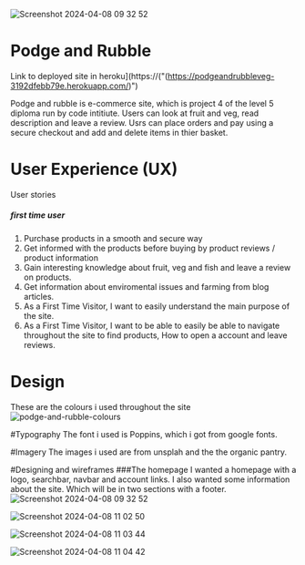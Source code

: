 ![Screenshot 2024-04-08 09 32 52](https://github.com/struk49/podgethecat/assets/115653854/30594d5e-3973-4ce1-93ce-9826beffc765)

# Podge and Rubble
Link to deployed site in heroku](https://("(https://podgeandrubbleveg-3192dfebb79e.herokuapp.com/)")

Podge and rubble is e-commerce site, which is project 4 of the level 5 diploma run by code intitiute. 
Users can look at fruit and veg, read description and leave a review. Usrs can place orders and pay using a secure checkout and add and delete items in thier basket. 

# User Experience (UX)

User stories
##### first time user
1. Purchase products in a smooth and secure way
2. Get informed with the products before buying by product reviews / product information
3. Gain interesting knowledge about fruit, veg and fish and leave a review on products.
4. Get information about enviromental issues and farming from blog articles.
5. As a First Time Visitor, I want to easily understand the main purpose of the site.
6. As a First Time Visitor, I want to be able to easily be able to navigate throughout the site to find products, How to open a account and leave reviews.

# Design
These are the colours i used throughout the site
![podge-and-rubble-colours](https://github.com/struk49/podgethecat/assets/115653854/bc22e410-8ad5-42b0-a221-646706f5fb3a)

#Typography
The font i used is Poppins, which i got from google fonts.

#Imagery
The images i used are from unsplah and the the organic pantry. 

#Designing and wireframes
###The homepage 
I wanted a homepage with a logo, searchbar, navbar and account links. I also wanted some information about the site. Which will be in two sections with a footer. 
![Screenshot 2024-04-08 09 32 52](https://github.com/struk49/podgethecat/assets/115653854/c08120ce-9dd8-4de8-93bf-3c46ca1ad3de)

![Screenshot 2024-04-08 11 02 50](https://github.com/struk49/podgethecat/assets/115653854/bde42803-20b0-45db-8c41-618470b8bde1)

![Screenshot 2024-04-08 11 03 44](https://github.com/struk49/podgethecat/assets/115653854/b2b66591-6360-4e29-afc0-714f126f7b82)

![Screenshot 2024-04-08 11 04 42](https://github.com/struk49/podgethecat/assets/115653854/f47dd53c-6b9a-4cd9-a225-6f24c40333da)






